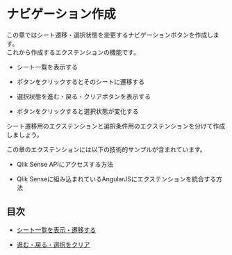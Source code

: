 # ナビゲーション作成
この章ではシート遷移・選択状態を変更するナビゲーションボタンを作成します。  
これから作成するエクステンションの機能です。

- シート一覧を表示する

- ボタンをクリックするとそのシートに遷移する

- 選択状態を進む・戻る・クリアボタンを表示する

- ボタンをクリックすると選択状態が変化する

シート遷移用のエクステンションと選択条件用のエクステンションを分けて作成しましょう。

この章のエクステンションには以下の技術的サンプルが含まれています。

- Qlik Sense APIにアクセスする方法

- Qlik Senseに組み込まれているAngularJSにエクステンションを統合する方法

## 目次

* [シート一覧を表示・遷移する](Tutorial2/Show_Sheets.md)

* [進む・戻る・選択をクリア](Tutorial2/Naviation_Button.md)
